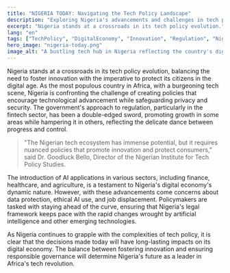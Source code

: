 ```yaml
---
title: "NIGERIA TODAY: Navigating the Tech Policy Landscape"
description: "Exploring Nigeria's advancements and challenges in tech policy."
excerpt: "Nigeria stands at a crossroads in its tech policy evolution."
lang: "en"
tags: ["TechPolicy", "DigitalEconomy", "Innovation", "Regulation", "Nigeria"]
hero_image: "nigeria-today.png"
image_alt: "A bustling tech hub in Nigeria reflecting the country's digital growth"
---
```


Nigeria stands at a crossroads in its tech policy evolution, balancing the need to foster innovation with the imperative to protect its citizens in the digital age. As the most populous country in Africa, with a burgeoning tech scene, Nigeria is confronting the challenge of creating policies that encourage technological advancement while safeguarding privacy and security. The government's approach to regulation, particularly in the fintech sector, has been a double-edged sword, promoting growth in some areas while hampering it in others, reflecting the delicate dance between progress and control.

> "The Nigerian tech ecosystem has immense potential, but it requires nuanced policies that promote innovation and protect consumers," said Dr. Goodluck Bello, Director of the Nigerian Institute for Tech Policy Studies.

The introduction of AI applications in various sectors, including finance, healthcare, and agriculture, is a testament to Nigeria's digital economy's dynamic nature. However, with these advancements come concerns about data protection, ethical AI use, and job displacement. Policymakers are tasked with staying ahead of the curve, ensuring that Nigeria's legal framework keeps pace with the rapid changes wrought by artificial intelligence and other emerging technologies.

As Nigeria continues to grapple with the complexities of tech policy, it is clear that the decisions made today will have long-lasting impacts on its digital economy. The balance between fostering innovation and ensuring responsible governance will determine Nigeria's future as a leader in Africa's tech revolution.